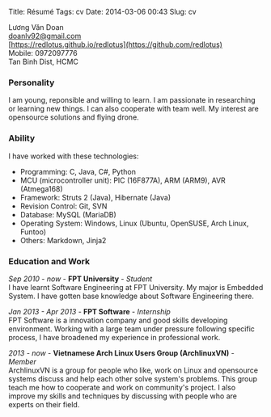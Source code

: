 Title: Résumé
Tags: cv
Date: 2014-03-06 00:43
Slug: cv

Lương Văn Doan  
[doanlv92@gmail.com](doanlv92@gmail.com)  
[https://redlotus.github.io/redlotus](https://github.com/redlotus)  
Mobile: 0972097776  
Tan Binh Dist, HCMC  

### Personality
I am young, reponsible and willing to learn. I am passionate in researching or learning new things. I can also cooperate with team well. My interest are opensource solutions and flying drone.
### Ability
I have worked with these technologies:

- Programming: C, Java, C#, Python
- MCU (microcontroller unit): PIC (16F877A), ARM (ARM9), AVR (Atmega168)
- Framework: Struts 2 (Java), Hibernate (Java)
- Revision Control: Git, SVN
- Database: MySQL (MariaDB)
- Operating System: Windows, Linux (Ubuntu, OpenSUSE, Arch Linux, Funtoo)
- Others: Markdown, Jinja2

### Education and Work
_Sep 2010 - now_  - __FPT University__ - _Student_  
I have learnt Software Engineering at FPT University. My major is Embedded System. I have gotten base knowledge about Software Engineering there.

_Jan 2013 - Apr 2013_ - __FPT Software__ - _Internship_  
FPT Software is a innovation company and good skills developing environment. Working with a large team under pressure following specific process, I have broadened my experience in professional work.  

_2013 - now_ - __Vietnamese Arch Linux Users Group (ArchlinuxVN)__ - _Member_  
ArchlinuxVN is a group for people who like, work on Linux and opensource systems discuss and help each other solve system's problems. This group teach me how to cooperate and work on community's project. I also improve my skills and techniques by discussing with people who are experts on their field.
